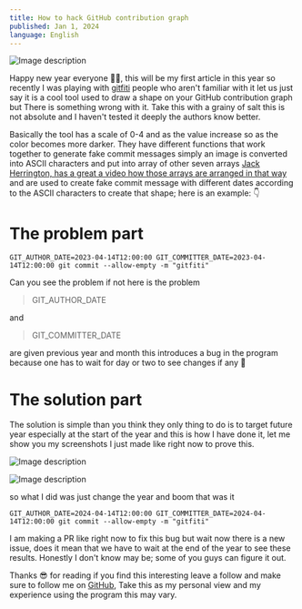 ```yaml
---
title: How to hack GitHub contribution graph
published: Jan 1, 2024
language: English
---
```


![Image description](https://dev-to-uploads.s3.amazonaws.com/uploads/articles/o1qut1m9n2f2ht22bifm.jpeg)

Happy new year everyone 🎉✨, this will be my first article in this year so recently I was playing with [gitfiti](https://github.com/gelstudios/gitfiti) people who aren't familiar with it let us just say it is a cool tool used to draw a shape on your GitHub contribution graph but There is something wrong with it. Take this with a grainy of salt this is not absolute and I haven't tested it deeply the authors know better.

Basically the tool has a scale of 0-4 and as the value increase so as the color becomes more darker. They have different functions that work together to generate fake commit messages simply an image is converted into ASCII characters and put into array of other seven arrays [Jack Herrington, has a great a video how those arrays are arranged in that way](https://www.youtube.com/watch?v=_ZQSPYDlk3U) and are used to create fake commit message with different dates according to the ASCII characters to create that shape; here is an example: 👇

# The problem part

```
GIT_AUTHOR_DATE=2023-04-14T12:00:00 GIT_COMMITTER_DATE=2023-04-14T12:00:00 git commit --allow-empty -m "gitfiti"

```

Can you see the problem if not here is the problem

> GIT_AUTHOR_DATE

and

> GIT_COMMITTER_DATE

are given previous year and month this introduces a bug in the program because one has to wait for day or two to see changes if any 🤔

# The solution part

The solution is simple than you think they only thing to do is to target future year especially at the start of the year and this is how I have done it, let me show you my screenshots I just made like right now to prove this.

![Image description](https://dev-to-uploads.s3.amazonaws.com/uploads/articles/64vprdzco3pxwftsqrvk.jpeg)

![Image description](https://dev-to-uploads.s3.amazonaws.com/uploads/articles/hbrbhp6ixkggesoa91v5.jpeg)

so what I did was just change the year and boom that was it

```
GIT_AUTHOR_DATE=2024-04-14T12:00:00 GIT_COMMITTER_DATE=2024-04-14T12:00:00 git commit --allow-empty -m "gitfiti"

```

I am making a PR like right now to fix this bug but wait now there is a new issue, does it mean that we have to wait at the end of the year to see these results. Honestly I don't know may be; some of you guys can figure it out.

Thanks 😎 for reading if you find this interesting leave a follow and make sure to follow me on [GitHub](https://github.com/brunoblaise), Take this as my personal view and my experience using the program this may vary.
